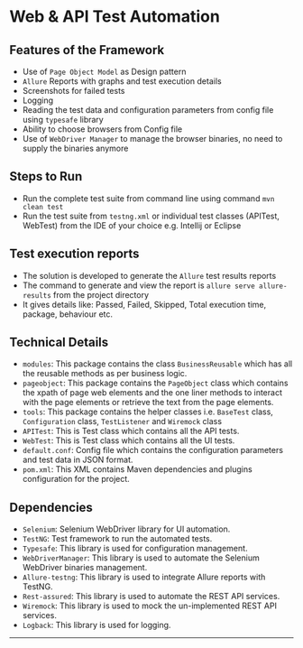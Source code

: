 # Web & API Test Automation
 Features of the Framework
-----
-  Use of `Page Object Model` as Design pattern
-  `Allure` Reports with graphs and test execution details
-  Screenshots for failed tests
-  Logging
-  Reading the test data and configuration parameters from config file using `typesafe` library
-  Ability to choose browsers from Config file
-  Use of `WebDriver Manager` to manage the browser binaries, no need to supply the binaries anymore


Steps to Run
----
* Run the complete test suite from command line using command `mvn clean test`
* Run the test suite from `testng.xml` or individual test classes (APITest, WebTest) from the IDE of your choice e.g. Intellij or Eclipse


Test execution reports
-----
- The solution is developed to generate the `Allure` test results reports
- The command to generate and view the report is `allure serve allure-results` from the project directory
- It gives details like: Passed, Failed, Skipped, Total execution time, package, behaviour etc.


Technical Details 
----
  * `modules`: This package contains the class `BusinessReusable` which has all the reusable methods as per business logic.
  * `pageobject`: This package contains the `PageObject` class which contains the xpath of page web elements and the one liner methods to interact with the page elements or retrieve the text from the page elements.
  * `tools`: This package contains the helper classes i.e. `BaseTest` class, `Configuration` class, `TestListener` and `Wiremock` class
  * `APITest`: This is Test class which contains all the API tests.
  * `WebTest`: This is Test class which contains all the UI tests.
  * `default.conf`: Config file which contains the configuration parameters and test data in JSON format.
  * `pom.xml`: This XML contains Maven dependencies and plugins configuration for the project.

Dependencies
-----
* `Selenium`: Selenium WebDriver library for UI automation.
* `TestNG`: Test framework to run the automated tests.
* `Typesafe`: This library is used for configuration management.
* `WebDriverManager`: This library is used to automate the Selenium WebDriver binaries management.
* `Allure-testng`: This library is used to integrate Allure reports with TestNG.
* `Rest-assured`: This library is used to automate the REST API services.
* `Wiremock`: This library is used to mock the un-implemented REST API services.
* `Logback`: This library is used for logging.

-----